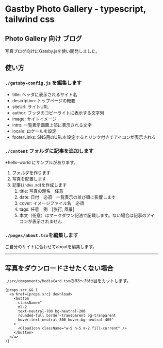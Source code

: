# Gastby Photo Gallery - typescript, tailwind css

## Photo Gallery 向け ブログ

写真ブログ向けにGatsby.jsを使い開発しました。

## 使い方

### `./gatsby-config.js` を編集します

- title: ヘッダに表示されるサイト名
- description: トップページの概要
- siteUrl: サイトURL
- author: フッタのコピーライトに表示する文字列
- image: サイトイメージ
- intro: 一覧表示画面上部に表示される文字
- locale: ロケールを設定
- footerLinks: SNS用のURLを設定するとリンク付きでアイコンが表示される

### `./content` フォルダに記事を追加します

※hello-world にサンプルがあります。

1. フォルダを作ります
2. 写真を配置します
3. 記事(`index.md`)を作成します
   1. title: 写真の題名　任意
   2. date: 日付　必須　一覧表示の並び順に影響します
   3. cover: イメージファイル名　必須
   4. tags: 任意　例　[旅行, 風景]
   5. 本文（任意）はマークダウン記法で記載します。ない場合は記事のアイコンが表示されません

### `./pages/about.tsx`を編集します

ご自分のサイトに合わせてaboutを編集します。

---

## 写真をダウンロードさせたくない場合

`./src/components/MediaCard.tsx`の63〜75行目をカットします。

```JSX
{props.src && (
  <a href={props.src} download>
    <button
      className="
      ml-2
      text-neutral-700 bg-neutral-200
      rounded-full border-transparent bg-tranparent
      hover:text-neutral-800 hover:bg-neutral-400"
    >
      <CloudIcon className="w-5 h-5 m-2 fill-current" />
    </button>
  </a>
)}
```
